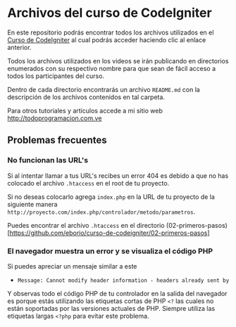 # Archivos del curso de CodeIgniter

En este repositorio podrás encontrar todos los archivos utilizados en el [Curso de CodeIgniter](http://todoprogramacion.com.ve/cursos/codeigniter) al cual podrás acceder haciendo clic al enlace anterior.

Todos los archivos utilizados en los videos se irán publicando en directorios enumerados con su respectivo nombre para que sean de fácil acceso a todos los participantes del curso.

Dentro de cada directorio encontrarás un archivo `README.md` con la descripción de los archivos contenidos en tal carpeta.

Para otros tutoriales y artículos accede a mi sitio web http://todoprogramacion.com.ve

## Problemas frecuentes

### No funcionan las URL's

Si al intentar llamar a tus URL's recibes un error 404 es debido a que no has colocado el archivo `.htaccess` en el root de tu proyecto.

Si no deseas colocarlo agrega `index.php` en la URL de tu proyecto de la siguiente manera `http://proyecto.com/index.php/controlador/metodo/parametros`.

Puedes encontrar el archivo `.htaccess` en el directorio (02-primeros-pasos)[https://github.com/eborio/curso-de-codeigniter/02-primeros-pasos]

### El navegador muestra un error y se visualiza el código PHP

Si puedes apreciar un mensaje similar a este

- `Message: Cannot modify header information - headers already sent by`

Y observas todo el código PHP de tu controlador en la salida del navegador es porque estás utilizando las etiquetas cortas de PHP `<?` las cuales no están soportadas por las versiones actuales de PHP. Siempre utiliza las etiquetas largas `<?php` para evitar este problema.